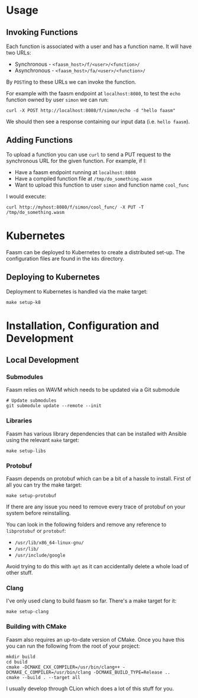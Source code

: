 # Usage

## Invoking Functions

Each function is associated with a user and has a function name. It will have two URLs:

- Synchronous - `<faasm_host>/f/<user>/<function>/`
- Asynchronous - `<faasm_host>/fa/<user>/<function>/`

By `POST`ing to these URLs we can invoke the function.

For example with the faasm endpoint at `localhost:8080`, to test the `echo` function owned by user `simon` we can run:

```
curl -X POST http://localhost:8080/f/simon/echo -d "hello faasm"
```

We should then see a response containing our input data (i.e. `hello faasm`).

## Adding Functions

To upload a function you can use `curl` to send a PUT request to the synchronous URL for the given function.
For example, if I:

- Have a faasm endpoint running at `localhost:8080`
- Have a compiled function file at `/tmp/do_something.wasm`
- Want to upload this function to user `simon` and function name `cool_func`

I would execute:

```
curl http://myhost:8080/f/simon/cool_func/ -X PUT -T /tmp/do_something.wasm
```

# Kubernetes

Faasm can be deployed to Kubernetes to create a distributed set-up. The configuration files are found in the `k8s`
directory. 

## Deploying to Kubernetes

Deployment to Kubernetes is handled via the make target:

```
make setup-k8
```

# Installation, Configuration and Development

## Local Development

### Submodules

Faasm relies on WAVM which needs to be updated via a Git submodule

```
# Update submodules
git submodule update --remote --init
```

### Libraries

Faasm has various library dependencies that can be installed with Ansible using the relevant `make` target:

```
make setup-libs
```

### Protobuf

Faasm depends on protobuf which can be a bit of a hassle to install. First of all you can try the make target:

```
make setup-protobuf
```

If there are any issue you need to remove every trace of protobuf on your system before reinstalling.

You can look in the following folders and remove any reference to `libprotobuf` or `protobuf`:

- `/usr/lib/x86_64-linux-gnu/`
- `/usr/lib/`
- `/usr/include/google`

Avoid trying to do this with `apt` as it can accidentally delete a whole load of other stuff.

### Clang

I've only used clang to build faasm so far. There's a make target for it:

```
make setup-clang
```

### Building with CMake

Faasm also requires an up-to-date version of CMake. Once you have this you can run the following from the root of
your project:

```
mkdir build
cd build
cmake -DCMAKE_CXX_COMPILER=/usr/bin/clang++ -DCMAKE_C_COMPILER=/usr/bin/clang -DCMAKE_BUILD_TYPE=Release ..
cmake --build . --target all
```

I usually develop through CLion which does a lot of this stuff for you.
